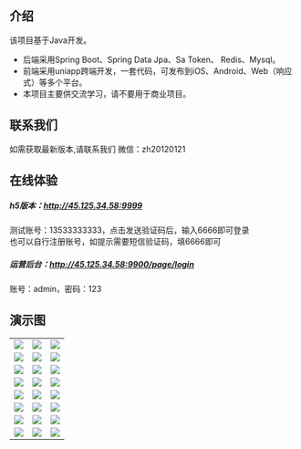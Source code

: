 ## 介绍

该项目基于Java开发。 

* 后端采用Spring Boot、Spring Data Jpa、Sa Token、 Redis、Mysql。
* 前端采用uniapp跨端开发，一套代码，可发布到iOS、Android、Web（响应式）等多个平台。
* 本项目主要供交流学习，请不要用于商业项目。

## 联系我们
如需获取最新版本,请联系我们 微信：zh20120121

## 在线体验
  
##### h5版本：http://45.125.34.58:9999
测试账号：13533333333，点击发送验证码后，输入6666即可登录  
也可以自行注册账号，如提示需要短信验证码，填6666即可

##### 运营后台：http://45.125.34.58:9900/page/login
账号：admin，密码：123 


## 演示图
<table>
    <tr>
        <td><img src="https://github.com/zohar888444/nft/blob/main/img/1.jpg"/></td>
        <td><img src="https://github.com/zohar888444/nft/blob/main/img/2.jpg"/></td>
	<td><img src="https://github.com/zohar888444/nft/blob/main/img/3.jpg"/></td>
    </tr>
<tr>
        <td><img src="https://github.com/zohar888444/nft/blob/main/img/4.jpg"/></td>
        <td><img src="https://github.com/zohar888444/nft/blob/main/img/5.jpg"/></td>
	<td><img src="https://github.com/zohar888444/nft/blob/main/img/6.jpg"/></td>
    </tr>
<tr>
        <td><img src="https://github.com/zohar888444/nft/blob/main/img/7.jpg"/></td>
        <td><img src="https://github.com/zohar888444/nft/blob/main/img/8.jpg"/></td>
	<td><img src="https://github.com/zohar888444/nft/blob/main/img/9.jpg"/></td>
    </tr>
<tr>
        <td><img src="https://github.com/zohar888444/nft/blob/main/img/10.jpg"/></td>
        <td><img src="https://github.com/zohar888444/nft/blob/main/img/11.jpg"/></td>
	<td><img src="https://github.com/zohar888444/nft/blob/main/img/12.jpg"/></td>
    </tr>
    <tr>
        <td><img src="https://github.com/zohar888444/nft/blob/main/img/13.jpg"/></td>
        <td><img src="https://github.com/zohar888444/nft/blob/main/img/14.jpg"/></td>
	<td><img src="https://github.com/zohar888444/nft/blob/main/img/15.jpg"/></td>
    </tr>
    <tr>
        <td><img src="https://github.com/zohar888444/nft/blob/main/img/16.jpg"/></td>
        <td><img src="https://github.com/zohar888444/nft/blob/main/img/17.jpg"/></td>
	<td><img src="https://github.com/zohar888444/nft/blob/main/img/18.jpg"/></td>
    </tr>
    <tr>
        <td><img src="https://github.com/zohar888444/nft/blob/main/img/19.jpg"/></td>
        <td><img src="https://github.com/zohar888444/nft/blob/main/img/20.jpg"/></td>
	<td><img src="https://github.com/zohar888444/nft/blob/main/img/21.jpg"/></td>
    </tr>  
    <tr>
        <td><img src="https://github.com/zohar888444/nft/blob/main/img/22.jpg"/></td>
        <td><img src="https://github.com/zohar888444/nft/blob/main/img/23.jpg"/></td>
	<td><img src="https://github.com/zohar888444/nft/blob/main/img/24.jpg"/></td>
    </tr>  
</table>


